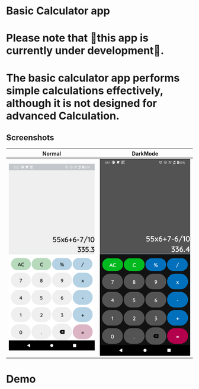 # Basic Calculator app 

# Please note that 🚧this app is currently under development🚧.
# The basic calculator app performs simple calculations effectively, although it is not designed for advanced Calculation.
 


## Screenshots


|   Normal   |    DarkMode 
|---	|---
|  <img src = "ScreenShots/normal.png"/>  |  <img src = "ScreenShots/DarkMode.png"/>  

# Demo

